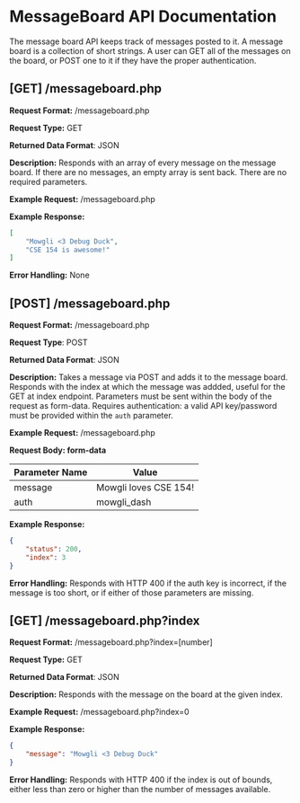 # MessageBoard API Documentation

The message board API keeps track of messages posted to it. A message board is a collection of short
strings. A user can GET all of the messages on the board, or POST one to it if they have the proper
authentication.

## [GET] /messageboard.php
**Request Format:** /messageboard.php

**Request Type:** GET

**Returned Data Format**: JSON

**Description:**
Responds with an array of every message on the message board. If there are no messages, an empty
array is sent back. There are no required parameters.

**Example Request:** /messageboard.php

**Example Response:**
```json
[
    "Mowgli <3 Debug Duck",
    "CSE 154 is awesome!"
]
```

**Error Handling:**
None

## [POST] /messageboard.php
**Request Format:** /messageboard.php

**Request Type**: POST

**Returned Data Format**: JSON

**Description:**
Takes a message via POST and adds it to the message board. Responds with the index at which the
message was addded, useful for the GET at index endpoint. Parameters must be sent within the body
of the request as form-data. Requires authentication: a valid API key/password must be provided
within the `auth` parameter.

**Example Request:** /messageboard.php

**Request Body: form-data**

| Parameter Name | Value                 |
|----------------|-----------------------|
| message        | Mowgli loves CSE 154! |
| auth           | mowgli_dash           |

**Example Response:**
```json
{
    "status": 200,
    "index": 3
}
```

**Error Handling:**
Responds with HTTP 400 if the auth key is incorrect, if the message is too short, or if either of
those parameters are missing.

## [GET] /messageboard.php?index
**Request Format:** /messageboard.php?index=[number]

**Request Type:** GET

**Returned Data Format**: JSON

**Description:**
Responds with the message on the board at the given index.

**Example Request:** /messageboard.php?index=0

**Example Response:**
```json
{
    "message": "Mowgli <3 Debug Duck"
}
```

**Error Handling:**
Responds with HTTP 400 if the index is out of bounds, either less than zero or higher than the
number of messages available.
